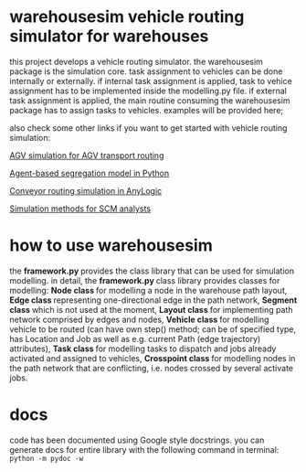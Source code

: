 # warehousesim vehicle routing simulator for warehouses

this project develops a vehicle routing simulator. the warehousesim package is the simulation core. task assignment to vehicles can be done internally or externally. if internal task assignment is applied, task to vehice assignment has to be implemented inside the modelling.py file.  if external  task assignment is applied, the main routine consuming the warehousesim package has to assign tasks to vehicles. examples will be provided here;

also check some other links if you want to get started with vehicle routing simulation:

<a href="https://www.supplychaindataanalytics.com/agv-simulation-of-part-routings-in-anylogic/">AGV simulation for AGV transport routing </a>

<a href="https://www.supplychaindataanalytics.com/agent-based-segregation-model-python/">Agent-based segregation model in Python</a>

<a href="https://www.supplychaindataanalytics.com/conveyor-routing-simulation-in-anylogic/">Conveyor routing simulation in AnyLogic</a>

<a href="https://www.supplychaindataanalytics.com/simulation-methods-for-scm-analysts/">Simulation methods for SCM analysts</a>

# how to use warehousesim

the <strong> framework.py </strong> provides the class library that can be used for simulation modelling. in detail, the <strong> framework.py </strong> class library provides classes for modelling: <strong> Node class </strong> for modelling a node in the warehouse path layout, <strong> Edge class </strong> representing one-directional edge in the path network, <strong> Segment class </strong> which is not used at the moment, <strong> Layout class </strong> for implementing path network comprised by edges and nodes, <strong> Vehicle class </strong> for modelling vehicle to be routed (can have own step() method; can be of specified type, has Location and Job as well as e.g. current Path (edge trajectory) attributes), <strong> Task class </strong> for modelling tasks to dispatch and jobs already activated and assigned to vehicles, <strong> Crosspoint class </strong> for modelling nodes in the path network that are conflicting, i.e. nodes crossed by several activate jobs.

# docs

code has been documented using Google style docstrings. you can generate docs for entire library with the following command in terminal: <code> python -m pydoc -w </code>




